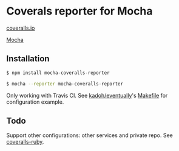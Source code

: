 # Coverals reporter for Mocha

[coveralls.io](coveralls.io)

[Mocha](http://visionmedia.github.io/mocha/)

## Installation

```bash
$ npm install mocha-coveralls-reporter

$ mocha --reporter mocha-coveralls-reporter
```

Only working with Travis CI.
See [kadoh/eventually](https://github.com/kadoh/eventually)'s [Makefile](https://github.com/kadoh/eventually/blob/master/Makefile) for configuration example.

## Todo

Support other configurations: other services and private repo. See [coveralls-ruby](https://github.com/lemurheavy/coveralls-ruby).
